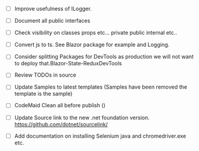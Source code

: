 - [ ] Improve usefulness of ILogger.
- [ ] Document all public interfaces
- [ ] Check visibility on classes props etc... private public internal etc..
- [ ] Convert js to ts.  See Blazor package for example and Logging.
- [ ] Consider splitting Packages for DevTools as production we will not want to deploy that.Blazor-State-ReduxDevTools
- [ ] Review TODOs in source
- [ ] Update Samples to latest templates (Samples have been removed the template is the sample)

- [ ] CodeMaid Clean all before publish ()

- [ ] Update Source link to the new .net foundation version. https://github.com/dotnet/sourcelink/ 

- [ ] Add documentation on installing Selenium java and chromedriver.exe etc.
